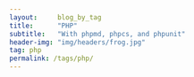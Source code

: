 ```yaml
---
layout:     blog_by_tag
title:      "PHP"
subtitle:   "With phpmd, phpcs, and phpunit"
header-img: "img/headers/frog.jpg"
tag: php
permalink: /tags/php/
---
```

